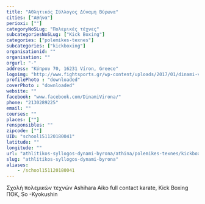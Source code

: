 ```yaml
---
title: "Αθλητικός Σύλλογος Δύναμη Βύρωνα"
cities: ["Αθήνα"]
perioxi: [""]
categoryNoSLug: "Πολεμικές τέχνες"
subcategoriesNoSLug: ["Kick Boxing"]
categories: ["polemikes-texnes"]
subcategories: ["kickboxing"]
organisationid: ""
organisation: ""
orgurl: "-"
address: "Κύπρου 70, 16231 Víron, Greece"
logoimg: "http://www.fightsports.gr/wp-content/uploads/2017/01/dinami-virona-logo.jpg"
profilePhoto : "downloaded"
coverPhoto : "downloaded"
website: ""
facebook: "www.facebook.com/DinamiVirona/"
phone: "2130289225"
email: ""
courses: ""
places: [""]
rensponsibles: ""
zipcode: [""]
UID: "school151120180041"
latitude: ""
longitude: ""
url: "athlitikos-syllogos-dynami-byrona/athina/polemikes-texnes/kickboxing"
slug: "athlitikos-syllogos-dynami-byrona"
aliases:
    - /school151120180041
---
```



Σχολή πολεμικών τεχνών Ashihara Aiko full contact karate, Kick Boxing ΠΟΚ, So -Kyokushin

